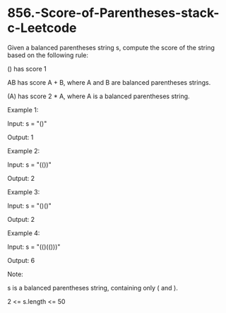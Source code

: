 # 856.-Score-of-Parentheses-stack-c-Leetcode


Given a balanced parentheses string s, compute the score of the string based on the following rule:

() has score 1


AB has score A + B, where A and B are balanced parentheses strings.


(A) has score 2 * A, where A is a balanced parentheses string.
 

Example 1:

Input: s = "()"


Output: 1


Example 2:

Input: s = "(())"


Output: 2


Example 3:

Input: s = "()()"


Output: 2


Example 4:

Input: s = "(()(()))"


Output: 6
 

Note:



s is a balanced parentheses string, containing only ( and ).


2 <= s.length <= 50
